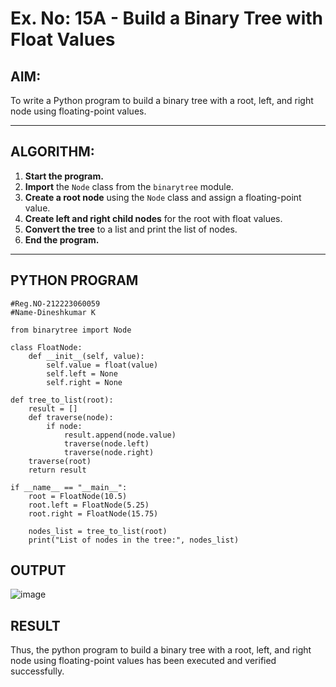 # Ex. No: 15A - Build a Binary Tree with Float Values

## AIM:
To write a Python program to build a binary tree with a root, left, and right node using floating-point values.

---

## ALGORITHM:

1. **Start the program.**
2. **Import** the `Node` class from the `binarytree` module.
3. **Create a root node** using the `Node` class and assign a floating-point value.
4. **Create left and right child nodes** for the root with float values.
5. **Convert the tree** to a list and print the list of nodes.
6. **End the program.**

---

## PYTHON PROGRAM

```
#Reg.NO-212223060059
#Name-Dineshkumar K

from binarytree import Node

class FloatNode:
    def __init__(self, value):
        self.value = float(value)
        self.left = None
        self.right = None

def tree_to_list(root):
    result = []
    def traverse(node):
        if node:
            result.append(node.value)
            traverse(node.left)
            traverse(node.right)
    traverse(root)
    return result

if __name__ == "__main__":
    root = FloatNode(10.5)
    root.left = FloatNode(5.25)
    root.right = FloatNode(15.75)

    nodes_list = tree_to_list(root)
    print("List of nodes in the tree:", nodes_list)

```

## OUTPUT
![image](https://github.com/user-attachments/assets/06c7d6a0-7c04-4be4-84f6-37618dd76d59)


## RESULT

Thus, the python program to build a binary tree with a root, left, and right node using floating-point values has been executed and verified successfully.


